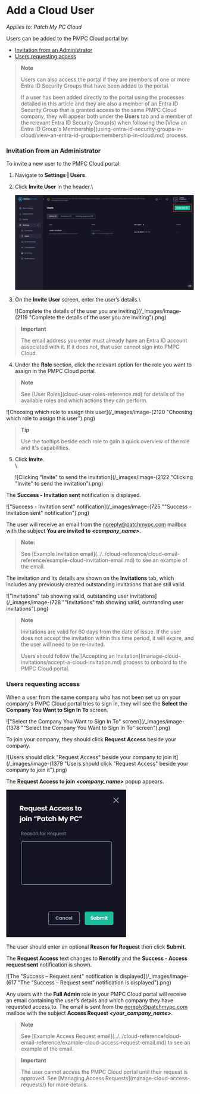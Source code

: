 # Add a Cloud User

_Applies to: Patch My PC Cloud_

Users can be added to the PMPC Cloud portal by:

* [Invitation from an Administrator](add-a-cloud-user.md#invitation-from-an-administrator)
* [Users requesting access](add-a-cloud-user.md#users-requesting-access)

> **Note**
>
> Users can also access the portal if they are members of one or more Entra ID Security Groups that have been added to the portal.
>
> If a user has been added directly to the portal using the processes detailed in this article and they are also a member of an Entra ID Security Group that is granted access to the same PMPC Cloud company, they will appear both under the **Users** tab and a member of the relevant Entra ID Security Group(s) when following the \[View an Entra ID Group's Membership]\(using-entra-id-security-groups-in-cloud/view-an-entra-id-groups-membership-in-cloud.md) process.

### Invitation from an Administrator

To invite a new user to the PMPC Cloud portal:

1. Navigate to **Settings | Users**.
2.  Click **Invite User** in the header.\\

    ![](/_images/image-(722).png)
3.  On the **Invite User** screen, enter the user’s details.\\

    ![Complete the details of the user you are inviting](/_images/image-(2119 "Complete the details of the user you are inviting").png)

> **Important**
>
> The email address you enter must already have an Entra ID account associated with it. If it does not, that user cannot sign into PMPC Cloud.

4. Under the **Role** section, click the relevant option for the role you want to assign in the PMPC Cloud portal.

> **Note**
>
> See \[User Roles]\(cloud-user-roles-reference.md) for details of the available roles and which actions they can perform.

![Choosing which role to assign this user](/_images/image-(2120 "Choosing which role to assign this user").png)

> **Tip**
>
> Use the tooltips beside each role to gain a quick overview of the role and it's capabilities.

5.  Click **Invite**.\
    \\

    ![Clicking "Invite" to send the invitation](/_images/image-(2122 "Clicking \"Invite\" to send the invitation").png)

The **Success - Invitation sent** notification is displayed.

!["Success - Invitation sent" notification](/_images/image-(725 "\"Success - Invitation sent\" notification").png)

The user will receive an email from the [noreply@patchmypc.com](mailto:noreply@patchmypc.com) mailbox with the subject **You are invited to&#x20;**_**\<company\_name>**_.

> **Note:**
>
> See \[Example Invitation email]\(../../cloud-reference/cloud-email-reference/example-cloud-invitation-email.md) to see an example of the email.

The invitation and its details are shown on the **Invitations** tab, which includes any previously created outstanding invitations that are still valid.

!["Invitations" tab showing valid, outstanding user invitations](/_images/image-(728 "\"Invitations\" tab showing valid, outstanding user invitations").png)

> **Note**
>
> Invitations are valid for 60 days from the date of issue. If the user does not accept the invitation within this time period, it will expire, and the user will need to be re-invited.
>
> Users should follow the \[Accepting an Invitation]\(manage-cloud-invitations/accept-a-cloud-invitation.md) process to onboard to the PMPC Cloud portal.

### Users requesting access

When a user from the same company who has not been set up on your company's PMPC Cloud portal tries to sign in, they will see the **Select the Company You Want to Sign In To** screen.

!["Select the Company You Want to Sign In To" screen](/_images/image-(1378 "\"Select the Company You Want to Sign In To\" screen").png)

To join your company, they should click **Request Access** beside your company.

![Users should click "Request Access" beside your company to join it](/_images/image-(1379 "Users should click \"Request Access\" beside your company to join it").png)

The **Request Access to join&#x20;**_**\<company\_name>**_ popup appears.

![](/_images/image-(616).png)

The user should enter an optional **Reason for Request** then click **Submit**.

The **Request Access** text changes to **Renotify** and the **Success - Access request sent** notification is shown.

![The "Success – Request sent" notification is displayed](/_images/image-(617 "The \"Success – Request sent\" notification is displayed").png)

Any users with the **Full Admin** role in your PMPC Cloud portal will receive an email containing the user’s details and which company they have requested access to. The email is sent from the [noreply@patchmypc.com](mailto:noreply@patchmypc.com) mailbox with the subject **Access Request&#x20;**_**\<your\_company\_name>**_.

> **Note**
>
> See \[Example Access Request email]\(../../cloud-reference/cloud-email-reference/example-cloud-access-request-email.md) to see an example of the email.

> **Important**
>
> The user cannot access the PMPC Cloud portal until their request is approved. See \[Managing Access Requests]\(manage-cloud-access-requests/) for more details.